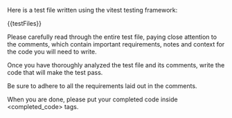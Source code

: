 Here is a test file written using the vitest testing framework:

{{testFiles}}

Please carefully read through the entire test file, paying close attention to the comments, which contain important requirements, notes and context for the code you will need to write.

Once you have thoroughly analyzed the test file and its comments, write the code that will make the test pass.

Be sure to adhere to all the requirements laid out in the comments.

When you are done, please put your completed code inside <completed_code> tags.
